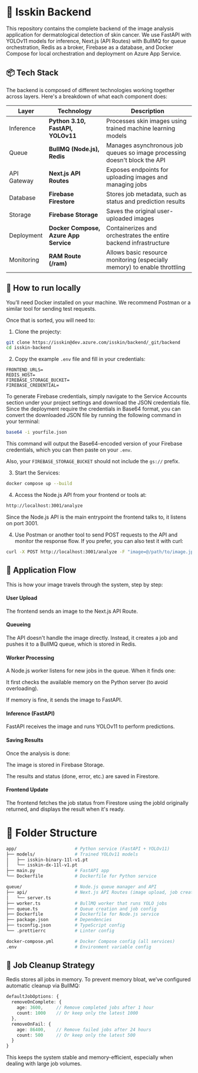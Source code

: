 # 🧠 Isskin Backend

This repository contains the complete backend of the image analysis application for dermatological detection of skin cancer. We use FastAPI with YOLOv11 models for inference, Next.js (API Routes) with BullMQ for queue orchestration, Redis as a broker, Firebase as a database, and Docker Compose for local orchestration and deployment on Azure App Service.

## 📦 Tech Stack

The backend is composed of different technologies working together across layers. Here's a breakdown of what each component does:

| Layer       | Technology                            | Description                                                               |
| ----------- | ------------------------------------- | ------------------------------------------------------------------------- |
| Inference   | **Python 3.10, FastAPI, YOLOv11**     | Processes skin images using trained machine learning models               |
| Queue       | **BullMQ (Node.js), Redis**           | Manages asynchronous job queues so image processing doesn't block the API |
| API Gateway | **Next.js API Routes**                | Exposes endpoints for uploading images and managing jobs                  |
| Database    | **Firebase Firestore**                | Stores job metadata, such as status and prediction results                |
| Storage     | **Firebase Storage**                  | Saves the original user-uploaded images                                   |
| Deployment  | **Docker Compose, Azure App Service** | Containerizes and orchestrates the entire backend infrastructure          |
| Monitoring  | **RAM Route (/ram)**                  | Allows basic resource monitoring (especially memory) to enable throttling |

## 🚀 How to run locally

You’ll need Docker installed on your machine. We recommend Postman or a similar tool for sending test requests.

Once that is sorted, you will need to:

1. Clone the projecty:

```bash
git clone https://isskin@dev.azure.com/isskin/backend/_git/backend
cd isskin-backend
```

2. Copy the example `.env` file and fill in your credentials:

```env
FRONTEND_URLS=
REDIS_HOST=
FIREBASE_STORAGE_BUCKET=
FIREBASE_CREDENTIAL=
```

To generate Firebase credentials, simply navigate to the Service Accounts section under your project settings and download the JSON credentials file. Since the deployment require the credentials in Base64 format, you can convert the downloaded JSON file by running the following command in your terminal:

```bash
base64 -i yourfile.json
```

This command will output the Base64-encoded version of your Firebase credentials, which you can then paste on your `.env`.

Also, your `FIREBASE_STORAGE_BUCKET` should not include the `gs://` prefix.

3. Start the Services:

```bash
docker compose up --build
```

4. Access the Node.js API from your frontend or tools at:

```bash
http://localhost:3001/analyze
```

Since the Node.js API is the main entrypoint the frontend talks to, it listens on port 3001.

4. Use Postman or another tool to send POST requests to the API and monitor the response flow. If you prefer, you can also test it with curl:

```bash
curl -X POST http://localhost:3001/analyze -F "image=@/path/to/image.jpg"
```

## 📸 Application Flow

This is how your image travels through the system, step by step:

#### User Upload

The frontend sends an image to the Next.js API Route.

#### Queueing

The API doesn't handle the image directly. Instead, it creates a job and pushes it to a BullMQ queue, which is stored in Redis.

#### Worker Processing

A Node.js worker listens for new jobs in the queue. When it finds one:

It first checks the available memory on the Python server (to avoid overloading).

If memory is fine, it sends the image to FastAPI.

#### Inference (FastAPI)

FastAPI receives the image and runs YOLOv11 to perform predictions.

#### Saving Results

Once the analysis is done:

The image is stored in Firebase Storage.

The results and status (done, error, etc.) are saved in Firestore.

#### Frontend Update

The frontend fetches the job status from Firestore using the jobId originally returned, and displays the result when it's ready.

# 📁 Folder Structure

```bash
app/                      # Python service (FastAPI + YOLOv11)
├── models/               # Trained YOLOv11 models
│   ├── isskin-binary-11l-v1.pt
│   └── isskin-dx-11l-v1.pt
├── main.py               # FastAPI app
└── Dockerfile            # Dockerfile for Python service

queue/                    # Node.js queue manager and API
├── api/                  # Next.js API Routes (image upload, job creation)
│   └── server.ts
├── worker.ts             # BullMQ worker that runs YOLO jobs
├── queue.ts              # Queue creation and job config
├── Dockerfile            # Dockerfile for Node.js service
├── package.json          # Dependencies
├── tsconfig.json         # TypeScript config
└── .prettierrc           # Linter config

docker-compose.yml        # Docker Compose config (all services)
.env                      # Environment variable config
```

## 🧹 Job Cleanup Strategy

Redis stores all jobs in memory. To prevent memory bloat, we’ve configured automatic cleanup via BullMQ:

```ts
defaultJobOptions: {
  removeOnComplete: {
    age: 3600,     // Remove completed jobs after 1 hour
    count: 1000    // Or keep only the latest 1000
  },
  removeOnFail: {
    age: 86400,    // Remove failed jobs after 24 hours
    count: 500     // Or keep only the latest 500
  }
}
```

This keeps the system stable and memory-efficient, especially when dealing with large job volumes.
